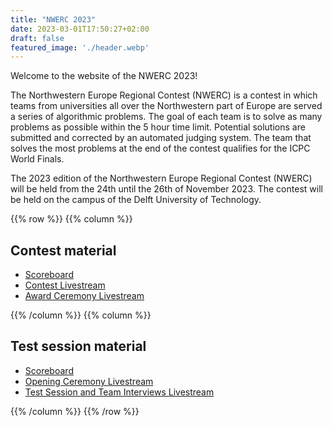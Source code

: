```yaml
---
title: "NWERC 2023"
date: 2023-03-01T17:50:27+02:00
draft: false
featured_image: './header.webp'
---
```


Welcome to the website of the NWERC 2023!

The Northwestern Europe Regional Contest (NWERC) is a contest in which teams from universities all over the Northwestern part of Europe are served a series of algorithmic problems. The goal of each team is to solve as many problems as possible within the 5 hour time limit. Potential solutions are submitted and corrected by an automated judging system. The team that solves the most problems at the end of the contest qualifies for the ICPC World Finals.

The 2023 edition of the Northwestern Europe Regional Contest (NWERC) will be held from the 24th until the 26th of November 2023.
The contest will be held on the campus of the Delft University of Technology.

{{% row %}}
{{% column %}}

## Contest material

[//]: # (- [Photos]&#40;https://2022.nwerc.eu/photos&#41;)

[//]: # (- [Programme Booklet &#40;pdf&#41;]&#40;/programme-booklet.pdf&#41;)

[//]: # (- [Final Standings]&#40;/main/scoreboard&#41; &#40;[Spectators]&#40;/main/scoreboard/spectators.html&#41;&#41;)

[//]: # (- [Problem Set &#40;pdf&#41;]&#40;/main/problem-set.pdf&#41;)

[//]: # (- [Problem Slides &#40;pdf&#41;]&#40;/main/problem-slides.pdf&#41;)

[//]: # (- [Solution Slides &#40;pdf&#41;]&#40;/main/solutions.pdf&#41;)

[//]: # (- [Packaged Problems &#40;.zip, 464MB&#41;]&#40;https://chipcie.wisv.ch/archive/2022/nwerc/solutions.zip&#41;)
- [Scoreboard](https://scoreboard.nwerc.eu)
- [Contest Livestream](https://www.youtube.com/watch?v=yMB6CJ5bzB4)
- [Award Ceremony Livestream](https://www.youtube.com/watch?v=yhuA_OUiP08)

{{% /column %}}
{{% column %}}

## Test session material

[//]: # (- [Final Standings]&#40;/test-session/scoreboard&#41;)

[//]: # (- [Problem Set &#40;pdf&#41;]&#40;/test-session/problem-set.pdf&#41;)

[//]: # (- [Problem Slides &#40;pdf&#41;]&#40;/test-session/problem-slides.pdf&#41;)

[//]: # (- [Solution Slides &#40;pdf&#41;]&#40;/test-session/solutions.pdf&#41;)

[//]: # (- [Packaged Problems &#40;.zip, 8.3MB&#41;]&#40;/test-session/solutions.zip&#41;)
- [Scoreboard](https://scoreboard.nwerc.eu)
- [Opening Ceremony Livestream](https://www.youtube.com/watch?v=aD9Fjt184Qk)
- [Test Session and Team Interviews Livestream](https://www.youtube.com/watch?v=R3sCo44NrCE)

{{% /column %}}
{{% /row %}}
